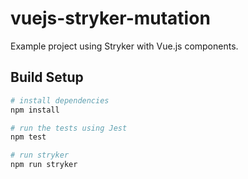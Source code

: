 # vuejs-stryker-mutation

Example project using Stryker with Vue.js components.

## Build Setup

``` bash
# install dependencies
npm install

# run the tests using Jest
npm test

# run stryker
npm run stryker
```
